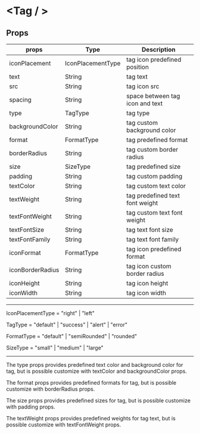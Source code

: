 # <Tag / >

## Props

| props            | Type              | Description                     |
|------------------|-------------------|---------------------------------|
| iconPlacement    | IconPlacementType | tag icon predefined position    |
| text             | String            | tag text                        |
| src              | String            | tag icon src                    |
| spacing          | String            | space between tag icon and text |
| type             | TagType           | tag type                        |
| backgroundColor  | String            | tag custom background color     |
| format           | FormatType        | tag predefined format           |
| borderRadius     | String            | tag custom border radius        |
| size             | SizeType          | tag predefined size             |
| padding          | String            | tag custom padding              |
| textColor        | String            | tag custom text color           |
| textWeight       | String            | tag predefined text font weight |
| textFontWeight   | String            | tag custom text font weight     |
| textFontSize     | String            | tag text font size              |
| textFontFamily   | String            | tag text font family            |
| iconFormat       | FormatType        | tag icon predefined format      |
| iconBorderRadius | String            | tag icon custom border radius   |
| iconHeight       | String            | tag icon height                 |
| iconWidth        | String            | tag icon width                  |

--------------------------------------------------------------------------

IconPlacementType = "right" | "left"

TagType = "default" | "success" | "alert" | "error"

FormatType = "default" | "semiRounded" | "rounded"

SizeType = "small" | "medium" | "large"

--------------------------------------------------------------

The type props provides predefined text color and background color for tag, but is possible customize with textColor and backgroundColor props.

The format props provides predefined formats for tag, but is possible customize with borderRadius props.

The size props provides predefined sizes for tag, but is possible customize with padding props.

The textWeight props provides predefined weights for tag text, but is possible customize with textFontWeight props.
